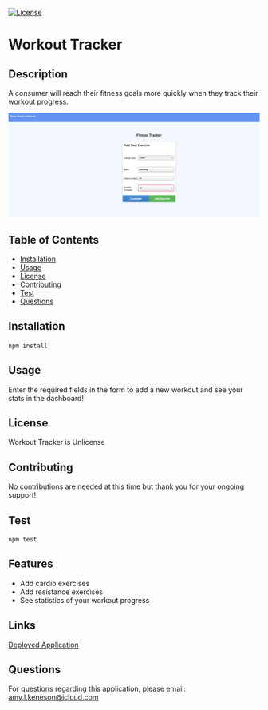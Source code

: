   [![License](https://img.shields.io/badge/license-Unlicense-blue.svg)](http://unlicense.org/)

# Workout Tracker

## Description
A consumer will reach their fitness goals more quickly when they track their workout progress.

![Image of Workout Tracker](https://github.com/akeneson/workout-tracker/blob/main/public/img/Screen%20Shot%202020-10-29%20at%208.01.25%20PM.png?raw=true)

## Table of Contents

* [Installation](#installation)
* [Usage](#usage)
* [License](#license)
* [Contributing](#contributing)
* [Test](#test)
* [Questions](#questions)

## Installation
```
npm install
```

## Usage
Enter the required fields in the form to add a new workout and see your stats in the dashboard!

## License
Workout Tracker is Unlicense

## Contributing
No contributions are needed at this time but thank you for your ongoing support!

## Test

```
npm test
```


## Features

* Add cardio exercises
* Add resistance exercises
* See statistics of your workout progress

## Links

[Deployed Application](https://git.heroku.com/workout-tracker312.git)

## Questions
For questions regarding this application, please email: 
amy.l.keneson@icloud.com


